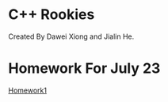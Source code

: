 # C++ Rookies

Created By Dawei Xiong and Jialin He.

# Homework For July 23
[Homework1](https://github.com/xiongdawei/C-Rooky/tree/master/July22HW)
